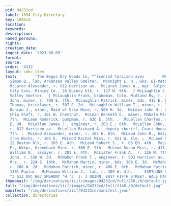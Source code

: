 ```yaml
---
pid: 04232cd
label: 1894 City Directory
key: 1894cd
location: 
keywords: 
description: 
named_persons: 
rights: 
creation_date: 
ingest_date: '2023-08-09'
format: 
source: 
order: '4232'
layout: cmhc_item
text: '      ‘The Begos Dry Goods Co, ““Scenro2 torcison aves        McK 177 McM  McKittrick
  Simon B., lab, Arkansas Valley Smelter.  McKnight E. H., wks. Bi-Metallic Smelter.  ''
  McLaren Alevander, r. 912 Harrison av.  McLaren James A., mgr. Sulphide and Denver
  City Cons. Mining Co., 26 Quincy blk, r. 127 W. 9th.  } McLaughlin C. J., lab, Arkansas
  Valley Smelter.  | McLaughlin Frank, brakeman, Colo. Midland Ry, r. 313 N. Spruce.  McLaughlin
  John, miner, r. 708 E. 7th.  McLaughlin Patrick, miner, bds. 415 E. 6th.  McLaughlin
  Thomas, bricklayer, r. 507 E. 2d.  McLaughlin William T., miner, r. 732 E. 6th.  McLean
  Duncan J., miner, Maid of Erin Mine, r. 500 H. 3d.  McLean John H., engineer, Last
  Chip Shaft, r. 101 W. Chestnut.  McLean Kenneth E., miner, Mahala Mine, r. 324 W.
  7th.  McLean Roderick, pumpman, r. 626 E. 5th. .  McLellan Charles, miner, r. 420
  E. 3d.  McLellan James J., engineer, r. 203 E.: 6th.  McLellan John, carpenter,
  r. 612 Harrison av.  McLellan Richard A., deputy sberiff, Court House, r. 142 E.
  7th. :  McLeod Alexander, miner, r. 103 E. 6th.  McLeod John R., helper, Excelsior
  Iron Works, r. 103 E.  McLeod Rachel Miss, r. 411 W. Elm. ;  McLeod Robert D., lawyer,
  12 Boston blk, r. 203 E. 4th.  McLeod Robert S., r. 03 EH. 4th.  MeLeod Roderick
  F., bkkpr, Greenback Mine, r. 306 E. 9th.  McLeod Susan Miss, r. 411 W. Elm.  McLeod
  William N., assayer, r. 203 E. 4th.  McLister Frank A., r. 126 W. 7th.  McLoughlin
  John, r. 530 W. 3d.  McMahon Frank T., engineer, r. 502 Harrison av.  McMahon Kate
  Mrs., r. 224 E. 10th.  McMahon Martin, miner, bds. 308 E. 3d.  McMahon Matthew Mrs.,
  r. 208 W. 2d.  McMahon Patrick, miner, r. 406 E. 6th.  McMahon Patrick, saloon,
  1301 Poplar.  McManama William J., lab, r. 309 W. 4th.     S3MTddNS SUININ “IS UHIS
  "3 G1Z DUC B07 SMSHONY ‘H ‘3  J. J QUINN, EAST FIFTH STREET. WALL PAPER '
thumbnail: "/img/derivatives/iiif/images/04232cd/full/250,/0/default.jpg"
full: "/img/derivatives/iiif/images/04232cd/full/1140,/0/default.jpg"
manifest: "/img/derivatives/iiif/04232cd/manifest.json"
collection: directories
---
```

